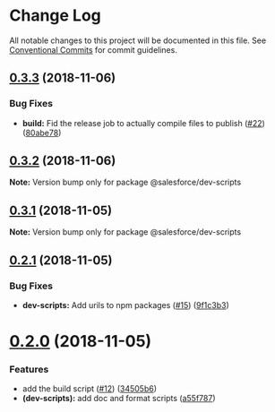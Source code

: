 # Change Log

All notable changes to this project will be documented in this file.
See [Conventional Commits](https://conventionalcommits.org) for commit guidelines.

## [0.3.3](https://github.com/forcedotcom/sfdx-dev-packages/compare/@salesforce/dev-scripts@0.3.2...@salesforce/dev-scripts@0.3.3) (2018-11-06)


### Bug Fixes

* **build:** Fid the release job to actually compile files to publish ([#22](https://github.com/forcedotcom/sfdx-dev-packages/issues/22)) ([80abe78](https://github.com/forcedotcom/sfdx-dev-packages/commit/80abe78))





## [0.3.2](https://github.com/forcedotcom/sfdx-dev-packages/compare/@salesforce/dev-scripts@0.3.1...@salesforce/dev-scripts@0.3.2) (2018-11-06)

**Note:** Version bump only for package @salesforce/dev-scripts





## [0.3.1](https://github.com/forcedotcom/sfdx-dev-packages/compare/@salesforce/dev-scripts@0.2.1...@salesforce/dev-scripts@0.3.1) (2018-11-05)

**Note:** Version bump only for package @salesforce/dev-scripts





## [0.2.1](https://github.com/forcedotcom/sfdx-dev-packages/compare/@salesforce/dev-scripts@0.2.0...@salesforce/dev-scripts@0.2.1) (2018-11-05)


### Bug Fixes

* **dev-scripts:** Add urils to npm packages ([#15](https://github.com/forcedotcom/sfdx-dev-packages/issues/15)) ([9f1c3b3](https://github.com/forcedotcom/sfdx-dev-packages/commit/9f1c3b3))





# [0.2.0](https://github.com/forcedotcom/sfdx-dev-packages/compare/@salesforce/dev-scripts@0.1.0...@salesforce/dev-scripts@0.2.0) (2018-11-05)

### Features

- add the build script ([#12](https://github.com/forcedotcom/sfdx-dev-packages/issues/12)) ([34505b6](https://github.com/forcedotcom/sfdx-dev-packages/commit/34505b6))
- **(dev-scripts):** add doc and format scripts ([a55f787](https://github.com/forcedotcom/sfdx-dev-packages/commit/a55f787))
